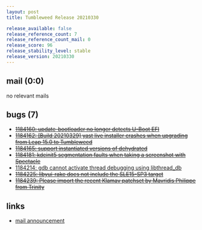 ```yaml
---
layout: post
title: Tumbleweed Release 20210330

release_available: false
release_reference_count: 7
release_reference_count_mail: 0
release_score: 96
release_stability_level: stable
release_version: 20210330
---
```


## mail (0:0)

no relevant mails

## bugs (7)

<!--more-->

- ~~[1184160: update-bootloader no longer detects U-Boot EFI](https://bugzilla.opensuse.org/show_bug.cgi?id=1184160)~~
- ~~[1184162: \[Build 20210329\] yast live installer crashes when upgrading from Leap 15.0 to Tumbleweed](https://bugzilla.opensuse.org/show_bug.cgi?id=1184162)~~
- ~~[1184165: support instantiated versions of dehydrated](https://bugzilla.opensuse.org/show_bug.cgi?id=1184165)~~
- ~~[1184181: kdeinit5 segmentation faults when taking a screenshot with Spectacle](https://bugzilla.opensuse.org/show_bug.cgi?id=1184181)~~
- [1184214: gdb cannot activate thread debugging using libthread_db](https://bugzilla.opensuse.org/show_bug.cgi?id=1184214)
- ~~[1184225: libyui-rake does not include the SLE15-SP3 target](https://bugzilla.opensuse.org/show_bug.cgi?id=1184225)~~
- ~~[1184239: Please import the recent Klamav patchset by Mavridis Philippe from Trinity](https://bugzilla.opensuse.org/show_bug.cgi?id=1184239)~~



## links

- [mail announcement](https://lists.opensuse.org/archives/list/factory@lists.opensuse.org/thread/VOIRZZNGZWL4WWPALKN3JT4ZDXAWWWZ6)
